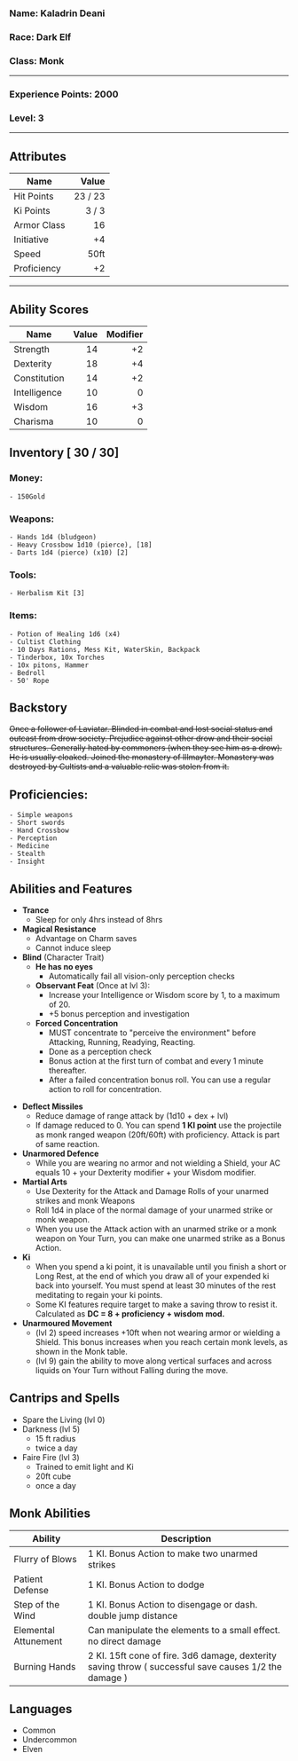 ### Name: Kaladrin Deani
### Race: Dark Elf
### Class: Monk
--- 
### Experience Points: 2000
### Level: 3
---
## Attributes
| Name | Value |
|--|-:|
| Hit Points | 23 / 23 |
| Ki Points | 3 / 3 |
| Armor Class | 16 | 
| Initiative | +4 |
| Speed | 50ft |
| Proficiency | +2 |
---
## Ability Scores 
| Name | Value | Modifier |
|--|--:|--:|
| Strength | 14 | +2 |
| Dexterity | 18 | +4 |
| Constitution | 14 | +2 |
| Intelligence | 10 | 0 |
| Wisdom | 16 | +3 |
| Charisma | 10 | 0 |

## Inventory [ 30 / 30]
### Money: 
    - 150Gold 
### Weapons:
    - Hands 1d4 (bludgeon)
    - Heavy Crossbow 1d10 (pierce), [18]
    - Darts 1d4 (pierce) (x10) [2]
### Tools:
    - Herbalism Kit [3]
### Items:
    - Potion of Healing 1d6 (x4)
    - Cultist Clothing
    - 10 Days Rations, Mess Kit, WaterSkin, Backpack
    - Tinderbox, 10x Torches
    - 10x pitons, Hammer
    - Bedroll
    - 50' Rope

## Backstory
~~Once a follower of Laviatar. Blinded in combat and lost social status and outcast from drow society. Prejudice against other drow and their social structures. Generally hated by commoners (when they see him as a drow). He is usually cloaked. Joined the monastery of Illmayter. Monastery was destroyed by Cultists and a valuable relic was stolen from it.~~

## Proficiencies:
    - Simple weapons
    - Short swords
    - Hand Crossbow
    - Perception
    - Medicine
    - Stealth
    - Insight

## Abilities and Features
- **Trance**
    + Sleep for only 4hrs instead of 8hrs
- **Magical Resistance**
    + Advantage on Charm saves
    + Cannot induce sleep
- **Blind** (Character Trait)
    + **He has no eyes**
        + Automatically fail all vision-only perception checks
    + **Observant Feat** (Once at lvl 3):
        + Increase your Intelligence or Wisdom score by 1, to a maximum of 20.
        + +5 bonus perception and investigation
    + **Forced Concentration**
        - MUST concentrate to "perceive the environment" before Attacking, Running, Readying, Reacting.
        - Done as a perception check 
        - Bonus action at the first turn of combat and every 1 minute thereafter.
        - After a failed concentration bonus roll. You can use a regular action to roll for concentration.
+ **Deflect Missiles**
    + Reduce damage of range attack by (1d10 + dex + lvl)
    + If damage reduced to 0. You can spend **1 KI point** use the projectile as monk ranged weapon (20ft/60ft) with proficiency. Attack is part of same reaction.
+ **Unarmored Defence**
    + While you are wearing no armor and not wielding a Shield, your AC equals 10 + your Dexterity modifier + your Wisdom modifier.
+ **Martial Arts**
    - Use Dexterity for the Attack and Damage Rolls of your unarmed strikes and monk Weapons
    - Roll 1d4 in place of the normal damage of your unarmed strike or monk weapon.
    - When you use the Attack action with an unarmed strike or a monk weapon on Your Turn, you can make one unarmed strike as a Bonus Action.
+ **Ki**
    - When you spend a ki point, it is unavailable until you finish a short or Long Rest, at the end of which you draw all of your expended ki back into yourself. You must spend at least 30 minutes of the rest meditating to regain your ki points.
    - Some KI features require target to make a saving throw to resist it. Calculated as __DC = 8 + proficiency + wisdom mod.__
+ **Unarmoured Movement**
    - (lvl 2) speed increases +10ft when not wearing armor or wielding a Shield. This bonus increases when you reach certain monk levels, as shown in the Monk table.
    - (lvl 9) gain the ability to move along vertical surfaces and across liquids on Your Turn without Falling during the move.

## Cantrips and Spells
- Spare the Living (lvl 0) 
- Darkness (lvl 5)
    + 15 ft radius
    + twice a day
- Faire Fire (lvl 3)
    + Trained to emit light and Ki
    + 20ft cube
    + once a day

## Monk Abilities ##
| Ability | Description |
|--|--|
| Flurry of Blows | 1 KI. Bonus Action to make two unarmed strikes |
| Patient Defense | 1 KI. Bonus Action to dodge |
| Step of the Wind | 1 KI. Bonus Action to disengage or dash. double jump distance |
| Elemental Attunement | Can manipulate the elements to a small effect. no direct damage |
| Burning Hands | 2 KI. 15ft cone of fire. 3d6 damage, dexterity saving throw ( successful save causes 1/2 the damage ) |



## Languages
- Common
- Undercommon
- Elven
